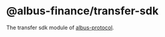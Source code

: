 # @albus-finance/transfer-sdk

The transfer sdk module of [albus-protocol](https://albus.finance/).
